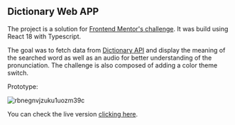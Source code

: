 ## Dictionary Web APP

The project is a solution for [Frontend Mentor's challenge](https://www.frontendmentor.io/challenges/dictionary-web-app-h5wwnyuKFL). It was build using React 18 with Typescript.

The goal was to fetch data from [Dictionary API](https://dictionaryapi.dev/) and display the meaning of the searched word as well as an audio for better understanding of the pronunciation. The challenge is also composed of adding a color theme switch.

Prototype:

![rbnegnvjzuku1uozm39c](https://github.com/user-attachments/assets/ab620211-9fd3-42d0-b109-ac1f1505787e)

You can check the live version [clicking here](https://react-english-dictionary-coral.vercel.app/).
